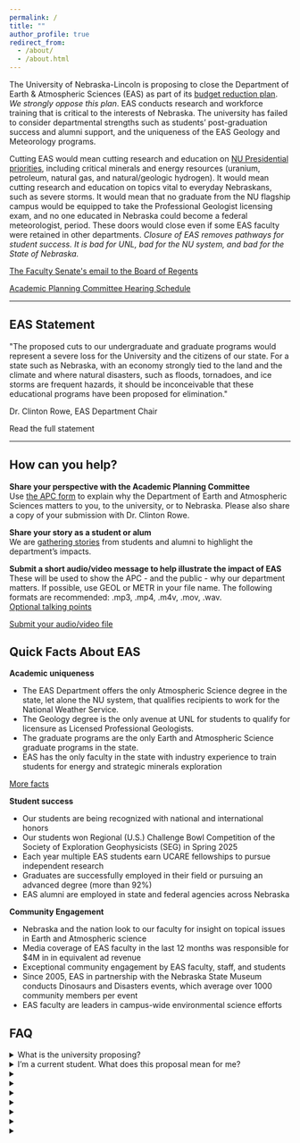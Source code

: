 ```yaml
---
permalink: /
title: ""
author_profile: true
redirect_from: 
  - /about/
  - /about.html
---
```


The University of Nebraska-Lincoln is proposing to close the Department of Earth & Atmospheric Sciences (EAS) as part of its <a href="https://budgetprocess.unl.edu/proposed-budget-reductions/">budget reduction plan</a>. *We strongly oppose this plan*. EAS conducts research and workforce training that is critical to the interests of Nebraska. The university has failed to consider departmental strengths such as students’ post-graduation success and alumni support, and the uniqueness of the EAS Geology and Meteorology programs.  

Cutting EAS would mean cutting research and education on <a href="https://nebraska.edu/strategic-plan">NU Presidential priorities</a>, including critical minerals and energy resources (uranium, petroleum, natural gas, and natural/geologic hydrogen). It would mean cutting research and education on topics vital to everyday Nebraskans, such as severe storms. It would mean that no graduate from the NU flagship campus would be equipped to take the Professional Geologist licensing exam, and no one educated in Nebraska could become a federal meteorologist, period. These doors would close even if some EAS faculty were retained in other departments. *Closure of EAS removes pathways for student success. It is bad for UNL, bad for the NU system, and bad for the State of Nebraska.*

<a href="https://facultysenate.unl.edu/sites/unl.edu.academic-affairs.faculty-senate/files/media/file/SEPTEMBER%2015%202025%20EMAIL%20TO%20REGENTS%20RE%20BUDGET%20REDUCTIONS.pdf">The Faculty Senate's email to the Board of Regents</a>

<a href="https://apc.unl.edu/fall-2025-budget-reduction-information/">Academic Planning Committee Hearing Schedule</a>

<hr>

## EAS Statement

"The proposed cuts to our undergraduate and graduate programs would represent a severe loss for the University and the citizens of our state. For a state such as Nebraska, with an economy strongly tied to the land and the climate and where natural disasters, such as floods, tornadoes, and ice storms are frequent hazards, it should be inconceivable that these educational programs have been proposed for elimination."

Dr. Clinton Rowe, EAS Department Chair

Read the full statement

<hr>

## How can you help?

**Share your perspective with the Academic Planning Committee**\
Use <a href="https://apc.unl.edu/fall-2025-budget-reduction-feedback-form/">the APC form</a> to explain why the Department of Earth and Atmospheric Sciences matters to you, to the university, or to Nebraska. Please also share a copy of your submission with Dr. Clinton Rowe.

**Share your story as a student or alum**\
We are <a href="https://unlcba.az1.qualtrics.com/jfe/form/SV_06fbdLxkkF2L8Zo">gathering stories</a> from students and alumni to highlight the department’s impacts.

**Submit a short audio/video message to help illustrate the impact of EAS**\
These will be used to show the APC - and the public - why our department matters. If possible, use GEOL or METR in your file name. The following formats are recommended: .mp3, .mp4, .m4v, .mov, .wav.\
<a href="https://eas.unl.edu/sites/unl.edu.cas.earth-and-atmospheric-sciences/files/media/file/Optional%20Talking%20Points.pdf">Optional talking points</a>

<a href="https://uofnebraska.sharepoint.com/:f:/s/UNL-EAS/EsZse1cjv5VIo33dAa2BvOkB0Mf-4L623gZeF174t0zmDA">Submit your audio/video file</a>

## Quick Facts About EAS

**Academic uniqueness**
<ul><li>The EAS Department offers the only Atmospheric Science degree in the state, let alone the NU system, that qualifies recipients to work for the National Weather Service.</li>
<li>The Geology degree is the only avenue at UNL for students to qualify for licensure as Licensed Professional Geologists.</li>  
<li>The graduate programs are the only Earth and Atmospheric Science graduate programs in the state.</li> 
<li>EAS has the only faculty in the state with industry experience to train students for energy and strategic minerals exploration</li></ul>

<a href="https://eas.unl.edu/sites/unl.edu.cas.earth-and-atmospheric-sciences/files/media/file/EAS_quick_facts.pdf">More facts</a>

**Student success**
<ul><li>Our students are being recognized with national and international honors</li> 
<li>Our students won Regional (U.S.) Challenge Bowl Competition of the Society of Exploration Geophysicists (SEG) in Spring 2025</li> 
<li>Each year multiple EAS students earn UCARE fellowships to pursue independent research</li> 
<li>Graduates are successfully employed in their field or pursuing an advanced degree (more than 92%)</li> 
<li>EAS alumni are employed in state and federal agencies across Nebraska</li></ul>

**Community Engagement**
<ul><li>Nebraska and the nation look to our faculty for insight on topical issues in Earth and Atmospheric science</li>
<li>Media coverage of EAS faculty in the last 12 months was responsible for $4M in in equivalent ad revenue</li> 
<li>Exceptional community engagement by EAS faculty, staff, and students</li>
<li>Since 2005, EAS in partnership with the Nebraska State Museum conducts Dinosaurs and Disasters events, which average over 1000 community members per event</li> 
<li>EAS faculty are leaders in campus-wide environmental science efforts</li></ul>

## FAQ

<details><summary>What is the university proposing?</summary>
UNL is proposing to eliminate the Geology and Meteorology majors from undergrad to PhD level, and fire staff and faculty in the Department of Earth and Atmospheric Sciences, including tenured faculty. The university says that it will retain “High-performing faculty… within other UNL units to preserve educational pathways and research expertise.” The department has about 17 FTE (Full-Time Equivalent) and UNL is proposing to fire 12.
</details>
<details><summary>I’m a current student. What does this proposal mean for me?</summary>
Right now, keep doing what you’re doing. Executive Vice Chancellor Mark Button has stated that the university cares about student success, and has assured the department that students who have begun their program will be able to finish it. When asked for details, Dr. Button was unable to provide a plan. However, a commitment to student success is what has kept most EAS faculty members in academia, rather than in the more lucrative private industry jobs that we train our students for. Whatever happens, the faculty has your back. Please feel free to schedule a time with any professor in the department to talk about your individual options.
</details>
<details><summary></summary></details>
<details><summary></summary></details>
<details><summary></summary></details>
<details><summary></summary></details>
<details><summary></summary></details>
<details><summary></summary></details>
<details><summary></summary></details>
